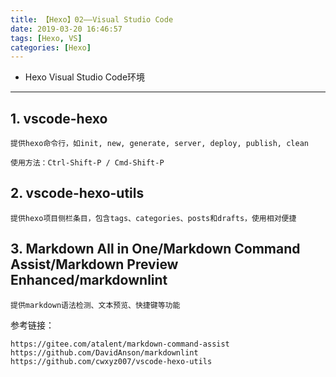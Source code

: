 ```yaml
---
title: 【Hexo】02——Visual Studio Code
date: 2019-03-20 16:46:57
tags: [Hexo, VS]
categories: [Hexo]
---
```


- Hexo Visual Studio Code环境

<!-- more -->

--------------------------------

## 1. vscode-hexo

    提供hexo命令行，如init, new, generate, server, deploy, publish, clean

    使用方法：Ctrl-Shift-P / Cmd-Shift-P

## 2. vscode-hexo-utils

    提供hexo项目侧栏条目，包含tags、categories、posts和drafts，使用相对便捷

## 3. Markdown All in One/Markdown Command Assist/Markdown Preview Enhanced/markdownlint

    提供markdown语法检测、文本预览、快捷键等功能

参考链接：

    https://gitee.com/atalent/markdown-command-assist
    https://github.com/DavidAnson/markdownlint
    https://github.com/cwxyz007/vscode-hexo-utils